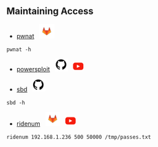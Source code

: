 ## Maintaining Access

* [pwnat](https://tools.kali.org/maintaining-access/pwnat)&nbsp;&nbsp;&nbsp;[![](https://raw.githubusercontent.com/hhhrrrttt222111/Ethical-Hacking-Tools/master/Assets/gitlab.png?token=AKLVDP5MB6RCSXS423WWIA26WYYWM)](https://gitlab.com/kalilinux/packages/pwnat)&nbsp;&nbsp;
``` 
pwnat -h
```
* [powersploit](https://tools.kali.org/maintaining-access/powersploit)&nbsp;&nbsp;&nbsp;[![](https://raw.githubusercontent.com/hhhrrrttt222111/Ethical-Hacking-Tools/master/Assets/github.png?token=AKLVDP4M2RTUFTJVE5QLRV26WYYCE)](https://github.com/PowerShellMafia/PowerSploit)&nbsp;&nbsp; [![watch](https://raw.githubusercontent.com/hhhrrrttt222111/Ethical-Hacking-Tools/master/Assets/yt.png?token=AKLVDPY5647PJVN6MSLDOHS6WYYGY)](https://www.youtube.com/watch?v=otpPnWbEaDA)

* [sbd](https://tools.kali.org/maintaining-access/sbd)&nbsp;&nbsp;&nbsp;[![](https://raw.githubusercontent.com/hhhrrrttt222111/Ethical-Hacking-Tools/master/Assets/github.png?token=AKLVDP6I6CIJHEVIZR5WZH26VQW2S)](https://gitlab.com/kalilinux/packages/sbd)
``` 
sbd -h
```
* [ridenum](https://tools.kali.org/maintaining-access/ridenum)&nbsp;&nbsp;&nbsp;[![](https://raw.githubusercontent.com/hhhrrrttt222111/Ethical-Hacking-Tools/master/Assets/gitlab.png?token=AKLVDP5MB6RCSXS423WWIA26WYYWM)](https://github.com/trustedsec/ridenum)&nbsp;&nbsp; [![watch](https://raw.githubusercontent.com/hhhrrrttt222111/Ethical-Hacking-Tools/master/Assets/yt.png?token=AKLVDPY5647PJVN6MSLDOHS6WYYGY)](https://www.youtube.com/watch?v=ig2QCyesdJA)
``` 
ridenum 192.168.1.236 500 50000 /tmp/passes.txt
```
